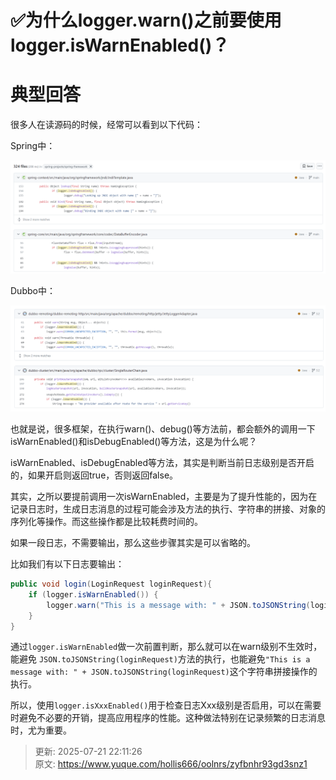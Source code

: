 # ✅为什么logger.warn()之前要使用logger.isWarnEnabled()？

# 典型回答


很多人在读源码的时候，经常可以看到以下代码：



Spring中：

![1699169900674-ea85e8aa-ae76-4fda-b516-ff6350b1be64.png](./img/bY5Tj3Hd25Bq352B/1699169900674-ea85e8aa-ae76-4fda-b516-ff6350b1be64-074476.png)



Dubbo中：

![1699169943116-7eb05894-f704-4b33-ac40-f5973844595a.png](./img/bY5Tj3Hd25Bq352B/1699169943116-7eb05894-f704-4b33-ac40-f5973844595a-546012.png)



也就是说，很多框架，在执行warn()、debug()等方法前，都会额外的调用一下isWarnEnabled()和isDebugEnabled()等方法，这是为什么呢？



isWarnEnabled、isDebugEnabled等方法，其实是判断当前日志级别是否开启的，如果开启则返回true，否则返回false。



其实，之所以要提前调用一次isWarnEnabled，主要是为了提升性能的，因为在记录日志时，生成日志消息的过程可能会涉及方法的执行、字符串的拼接、对象的序列化等操作。而这些操作都是比较耗费时间的。



如果一段日志，不需要输出，那么这些步骤其实是可以省略的。



比如我们有以下日志要输出：



```java
public void login(LoginRequest loginRequest){
    if (logger.isWarnEnabled()) {
        logger.warn("This is a message with: " + JSON.toJSONString(loginRequest));
    }
}
```



通过`logger.isWarnEnabled`做一次前置判断，那么就可以在warn级别不生效时，能避免 `JSON.toJSONString(loginRequest)`方法的执行，也能避免`"This is a message with: " + JSON.toJSONString(loginRequest)`这个字符串拼接操作的执行。



所以，使用`logger.isXxxEnabled()`用于检查日志Xxx级别是否启用，可以在需要时避免不必要的开销，提高应用程序的性能。这种做法特别在记录频繁的日志消息时，尤为重要。



> 更新: 2025-07-21 22:11:26  
> 原文: <https://www.yuque.com/hollis666/oolnrs/zyfbnhr93gd3snz1>